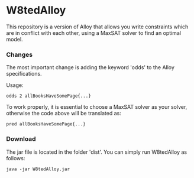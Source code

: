 W8tedAlloy
===========


This repository is a version of Alloy that allows you write constraints which are in conflict with each other,
using a MaxSAT solver to find an optimal model.

### Changes

The most important change is adding the keyword 'odds' to the Alloy specifications.

Usage:

    odds 2 allBooksHaveSomePage{...}

To work properly, it is essential to choose a MaxSAT solver as your solver, otherwise the code above will be translated as:

    pred allBooksHaveSomePage{...}
    
### Download

The jar file is located in the folder 'dist'. You can simply run W8tedAlloy as follows:

    java -jar W8tedAlloy.jar
    

